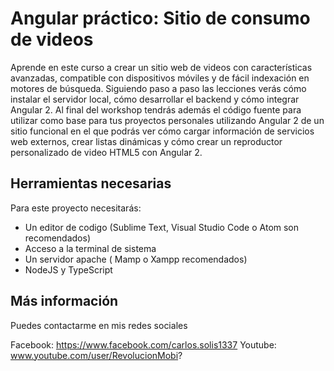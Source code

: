 # Angular práctico: Sitio de consumo de videos

Aprende en este curso a crear un sitio web de videos con características avanzadas, compatible con dispositivos móviles y de fácil indexación en motores de búsqueda. Siguiendo paso a paso las lecciones verás cómo instalar el servidor local, cómo desarrollar el backend y cómo integrar Angular 2. Al final del workshop tendrás además el código fuente para utilizar como base para tus proyectos personales utilizando Angular 2 de un sitio funcional en el que podrás ver cómo cargar información de servicios web externos, crear listas dinámicas y cómo crear un reproductor personalizado de video HTML5 con Angular 2.

## Herramientas necesarias

Para este proyecto necesitarás:
- Un editor de codigo (Sublime Text, Visual Studio Code o Atom son recomendados)
- Acceso a la terminal de sistema
- Un servidor apache ( Mamp o Xampp recomendados)
- NodeJS y TypeScript

## Más información

Puedes contactarme en mis redes sociales

Facebook: https://www.facebook.com/carlos.solis1337
Youtube: www.youtube.com/user/RevolucionMobi?
